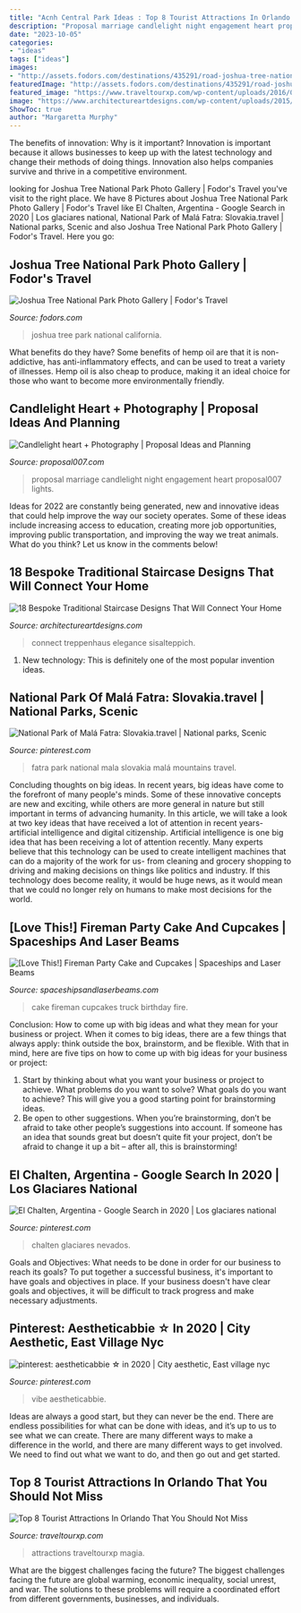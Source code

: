 ```yaml
---
title: "Acnh Central Park Ideas : Top 8 Tourist Attractions In Orlando That You Should Not Miss"
description: "Proposal marriage candlelight night engagement heart proposal007 lights"
date: "2023-10-05"
categories:
- "ideas"
tags: ["ideas"]
images:
- "http://assets.fodors.com/destinations/435291/road-joshua-tree-national-park-california_980x650.jpg"
featuredImage: "http://assets.fodors.com/destinations/435291/road-joshua-tree-national-park-california_980x650.jpg"
featured_image: "https://www.traveltourxp.com/wp-content/uploads/2016/04/Tourist-Attractions-in-Orlando.jpg"
image: "https://www.architectureartdesigns.com/wp-content/uploads/2015/07/18-Bespoke-Traditional-Staircase-Designs-That-Will-Connect-Your-Home-8.jpg"
ShowToc: true
author: "Margaretta Murphy"
---
```



The benefits of innovation: Why is it important?
Innovation is important because it allows businesses to keep up with the latest technology and change their methods of doing things. Innovation also helps companies survive and thrive in a competitive environment.

	

		
looking for Joshua Tree National Park Photo Gallery | Fodor&#039;s Travel you've visit to the right place. We have 8 Pictures about Joshua Tree National Park Photo Gallery | Fodor&#039;s Travel like El Chalten, Argentina - Google Search in 2020 | Los glaciares national, National Park of Malá Fatra: Slovakia.travel | National parks, Scenic and also Joshua Tree National Park Photo Gallery | Fodor&#039;s Travel. Here you go:
		
    
## Joshua Tree National Park Photo Gallery | Fodor&#039;s Travel

<img loading=lazy src="http://assets.fodors.com/destinations/435291/road-joshua-tree-national-park-california_980x650.jpg" onerror="this.onerror=null;this.src='https://tse3.mm.bing.net/th?id=OIP.AKPici1bw5_CdPVSISXg5AHaE6&amp;pid=15.1';" alt="Joshua Tree National Park Photo Gallery | Fodor&#039;s Travel">

_Source: fodors.com_

>joshua tree park national california. 

	

What benefits do they have?
Some benefits of hemp oil are that it is non-addictive, has anti-inflammatory effects, and can be used to treat a variety of illnesses. Hemp oil is also cheap to produce, making it an ideal choice for those who want to become more environmentally friendly.

    
## Candlelight Heart + Photography | Proposal Ideas And Planning

<img loading=lazy src="https://proposal007.com/wp-content/uploads/2017/09/IMG_7155-1.jpg" onerror="this.onerror=null;this.src='https://tse1.mm.bing.net/th?id=OIP.Rq2kFGDQXvgJZRcTtoE9tADMEx&amp;pid=15.1';" alt="Candlelight heart + Photography | Proposal Ideas and Planning">

_Source: proposal007.com_

>proposal marriage candlelight night engagement heart proposal007 lights. 

	

Ideas for 2022 are constantly being generated, new and innovative ideas that could help improve the way our society operates. Some of these ideas include increasing access to education, creating more job opportunities, improving public transportation, and improving the way we treat animals. What do you think? Let us know in the comments below!

    
## 18 Bespoke Traditional Staircase Designs That Will Connect Your Home

<img loading=lazy src="https://www.architectureartdesigns.com/wp-content/uploads/2015/07/18-Bespoke-Traditional-Staircase-Designs-That-Will-Connect-Your-Home-8.jpg" onerror="this.onerror=null;this.src='https://tse4.mm.bing.net/th?id=OIP.u6sogCcxLqzV4oo231fRAwHaLE&amp;pid=15.1';" alt="18 Bespoke Traditional Staircase Designs That Will Connect Your Home">

_Source: architectureartdesigns.com_

>connect treppenhaus elegance sisalteppich. 

	

1) New technology: This is definitely one of the most popular invention ideas.

    
## National Park Of Malá Fatra: Slovakia.travel | National Parks, Scenic

<img loading=lazy src="https://i.pinimg.com/736x/0c/9a/ff/0c9aff1360ce8c01f1ae64f036f9548b--eastern-europe-carpathian-mountains.jpg" onerror="this.onerror=null;this.src='https://tse3.mm.bing.net/th?id=OIP.ku5UVPcZ43eiPt__T_ijkwHaLH&amp;pid=15.1';" alt="National Park of Malá Fatra: Slovakia.travel | National parks, Scenic">

_Source: pinterest.com_

>fatra park national mala slovakia malá mountains travel. 

	

Concluding thoughts on big ideas.
In recent years, big ideas have come to the forefront of many people's minds. Some of these innovative concepts are new and exciting, while others are more general in nature but still important in terms of advancing humanity. In this article, we will take a look at two key ideas that have received a lot of attention in recent years- artificial intelligence and digital citizenship. 
Artificial intelligence is one big idea that has been receiving a lot of attention recently. Many experts believe that this technology can be used to create intelligent machines that can do a majority of the work for us- from cleaning and grocery shopping to driving and making decisions on things like politics and industry. If this technology does become reality, it would be huge news, as it would mean that we could no longer rely on humans to make most decisions for the world.

    
## [Love This!] Fireman Party Cake And Cupcakes | Spaceships And Laser Beams

<img loading=lazy src="http://spaceshipsandlaserbeams.com/wp-content/uploads/2015/09/fireman_fire_truck_birthday_cake.jpg" onerror="this.onerror=null;this.src='https://tse1.mm.bing.net/th?id=OIP.2fGvo174fD_37H9vGd6UdgHaLJ&amp;pid=15.1';" alt="[Love This!] Fireman Party Cake and Cupcakes | Spaceships and Laser Beams">

_Source: spaceshipsandlaserbeams.com_

>cake fireman cupcakes truck birthday fire. 

	

Conclusion: How to come up with big ideas and what they mean for your business or project.
When it comes to big ideas, there are a few things that always apply: think outside the box, brainstorm, and be flexible. With that in mind, here are five tips on how to come up with big ideas for your business or project: 
1. Start by thinking about what you want your business or project to achieve. What problems do you want to solve? What goals do you want to achieve? This will give you a good starting point for brainstorming ideas. 
2. Be open to other suggestions. When you’re brainstorming, don’t be afraid to take other people’s suggestions into account. If someone has an idea that sounds great but doesn’t quite fit your project, don’t be afraid to change it up a bit – after all, this is brainstorming! 

    
## El Chalten, Argentina - Google Search In 2020 | Los Glaciares National

<img loading=lazy src="https://i.pinimg.com/736x/81/ff/e5/81ffe55c9ce146d858c8d96b43fc16f9.jpg" onerror="this.onerror=null;this.src='https://tse4.mm.bing.net/th?id=OIP.ewrEijZmcK7piTHwaJKR4wHaNK&amp;pid=15.1';" alt="El Chalten, Argentina - Google Search in 2020 | Los glaciares national">

_Source: pinterest.com_

>chalten glaciares nevados. 

	

Goals and Objectives: What needs to be done in order for our business to reach its goals?
To put together a successful business, it's important to have goals and objectives in place. If your business doesn't have clear goals and objectives, it will be difficult to track progress and make necessary adjustments.

    
## Pinterest: Aestheticabbie ☆ In 2020 | City Aesthetic, East Village Nyc

<img loading=lazy src="https://i.pinimg.com/736x/80/fb/04/80fb04e95454c3db7cee324f8a03c963.jpg" onerror="this.onerror=null;this.src='https://tse1.mm.bing.net/th?id=OIP.YbtCQo2nHLr6B-_c54yePwHaJ3&amp;pid=15.1';" alt="pinterest: aestheticabbie ☆ in 2020 | City aesthetic, East village nyc">

_Source: pinterest.com_

>vibe aestheticabbie. 

	

Ideas are always a good start, but they can never be the end. There are endless possibilities for what can be done with ideas, and it’s up to us to see what we can create. There are many different ways to make a difference in the world, and there are many different ways to get involved. We need to find out what we want to do, and then go out and get started.

    
## Top 8 Tourist Attractions In Orlando That You Should Not Miss

<img loading=lazy src="https://www.traveltourxp.com/wp-content/uploads/2016/04/Tourist-Attractions-in-Orlando.jpg" onerror="this.onerror=null;this.src='https://tse3.mm.bing.net/th?id=OIP.9LJhq8s3fq1bh0928rgAnwHaD8&amp;pid=15.1';" alt="Top 8 Tourist Attractions In Orlando That You Should Not Miss">

_Source: traveltourxp.com_

>attractions traveltourxp magia. 

	

What are the biggest challenges facing the future?
The biggest challenges facing the future are global warming, economic inequality, social unrest, and war. The solutions to these problems will require a coordinated effort from different governments, businesses, and individuals.

